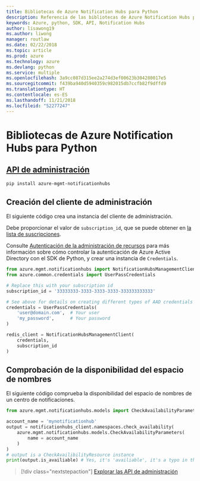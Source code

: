 ```yaml
---
title: Bibliotecas de Azure Notification Hubs para Python
description: Referencia de las bibliotecas de Azure Notification Hubs para Python
keywords: Azure, python, SDK, API, Notification Hubs
author: lisawong19
ms.author: liwong
manager: routlaw
ms.date: 02/22/2018
ms.topic: article
ms.prod: azure
ms.technology: azure
ms.devlang: python
ms.service: multiple
ms.openlocfilehash: 3a9cc087d315ee2a274d3ef00623b304280017e5
ms.sourcegitcommit: f439ba940d5940359c982015db7ccfb82f9dffd9
ms.translationtype: HT
ms.contentlocale: es-ES
ms.lasthandoff: 11/21/2018
ms.locfileid: "52277247"
---
```

# <a name="azure-notification-hubs-libraries-for-python"></a>Bibliotecas de Azure Notification Hubs para Python

## <a name="management-apipythonapioverviewazurenotificationhubsmanagement"></a>[API de administración](/python/api/overview/azure/notificationhubs/management)

```bash
pip install azure-mgmt-notificationhubs
```

## <a name="create-the-management-client"></a>Creación del cliente de administración

El siguiente código crea una instancia del cliente de administración.

Debe proporcionar el valor de ``subscription_id``, que se puede obtener en [la lista de suscripciones](https://manage.windowsazure.com/#Workspaces/AdminTasks/SubscriptionMapping).

Consulte [Autenticación de la administración de recursos](/python/azure/python-sdk-azure-authenticate) para más información sobre cómo controlar la autenticación de Azure Active Directory con el SDK de Python, y crear una instancia de ``Credentials``.

```python
from azure.mgmt.notificationhubs import NotificationHubsManagementClient
from azure.common.credentials import UserPassCredentials

# Replace this with your subscription id
subscription_id = '33333333-3333-3333-3333-333333333333'

# See above for details on creating different types of AAD credentials
credentials = UserPassCredentials(
    'user@domain.com',  # Your user
    'my_password',      # Your password
)

redis_client = NotificationHubsManagementClient(
    credentials,
    subscription_id
)
```

## <a name="check-namespace-availability"></a>Comprobación de la disponibilidad del espacio de nombres

El siguiente código comprueba la disponibilidad del espacio de nombres de un centro de notificaciones.
```python
from azure.mgmt.notificationhubs.models import CheckAvailabilityParameters

account_name = 'mynotificationhub'
output = notificationhubs_client.namespaces.check_availability(
    azure.mgmt.notificationhubs.models.CheckAvailabilityParameters(
        name = account_name
    )
)
# output is a CheckAvailibilityResource instance
print(output.is_availiable) # Yes, it's 'availiable', it's a typo in the REST API
```

> [!div class="nextstepaction"]
> [Explorar las API de administración](/python/api/overview/azure/notificationhubs/management)
